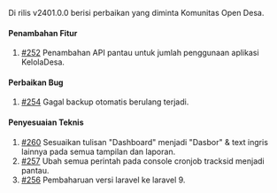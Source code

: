 Di rilis v2401.0.0 berisi perbaikan yang diminta Komunitas Open Desa.

#### Penambahan Fitur

1. [#252](https://github.com/OpenSID/pantau/issues/252) Penambahan API pantau untuk jumlah penggunaan aplikasi KelolaDesa.

#### Perbaikan Bug
1. [#254](https://github.com/OpenSID/pantau/issues/254) Gagal backup otomatis berulang terjadi.

#### Penyesuaian Teknis
1. [#260](https://github.com/OpenSID/pantau/issues/260) Sesuaikan tulisan "Dashboard" menjadi "Dasbor" & text ingris lainnya pada semua tampilan dan laporan.
2. [#257](https://github.com/OpenSID/pantau/issues/257) Ubah semua perintah pada console cronjob tracksid menjadi pantau.
3. [#256](https://github.com/OpenSID/pantau/issues/256) Pembaharuan versi laravel ke laravel 9.